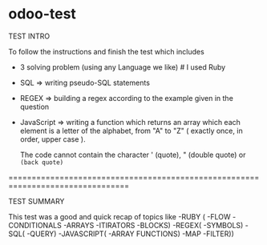# odoo-test

  TEST INTRO

  To follow the instructions and finish the test which includes
  - 3 solving problem (using any Language we like) # I used Ruby
  - SQL => writing pseudo-SQL statements
  - REGEX => building a regex according to the example given in the question
  - JavaScript => writing a function which returns an array which each element is a letter of the alphabet,
    from "A" to "Z" (
                     exactly once,
                     in order,
                     upper case
                    ).

    The code cannot contain the character ' (quote), " (double quote) or ` (back quote)`


================================================================================

  TEST SUMMARY

  This test was a good and quick recap of topics like
      -RUBY
        (
        -FLOW
        -CONDITIONALS
        -ARRAYS
        -ITIRATORS
        -BLOCKS)
      -REGEX(
        -SYMBOLS)
      -SQL(
        -QUERY)
      -JAVASCRIPT(
        -ARRAY FUNCTIONS)
          -MAP
          -FILTER))
